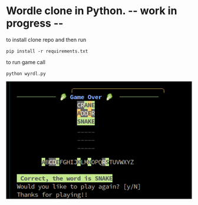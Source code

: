 # Wordle clone in Python.  -- work in progress --

to install clone repo and then run 
```
pip install -r requirements.txt
```

to run game call
```
python wyrdl.py
```
![Wordle](screenshot/screenshot.png)
